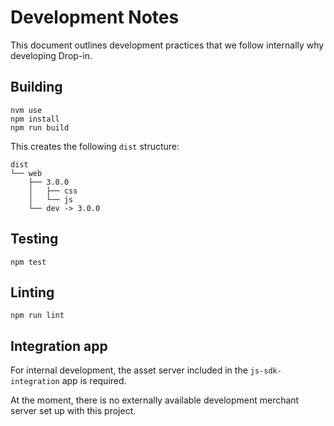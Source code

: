 # Development Notes

This document outlines development practices that we follow internally why developing Drop-in.

## Building

```
nvm use
npm install
npm run build
```

This creates the following `dist` structure:

```
dist
└── web
    ├── 3.0.0
    │   ├── css
    │   └── js
    └── dev -> 3.0.0
```

## Testing

```
npm test
```

## Linting

```
npm run lint
```

## Integration app

For internal development, the asset server included in the `js-sdk-integration` app is required.

At the moment, there is no externally available development merchant server set up with this project.
